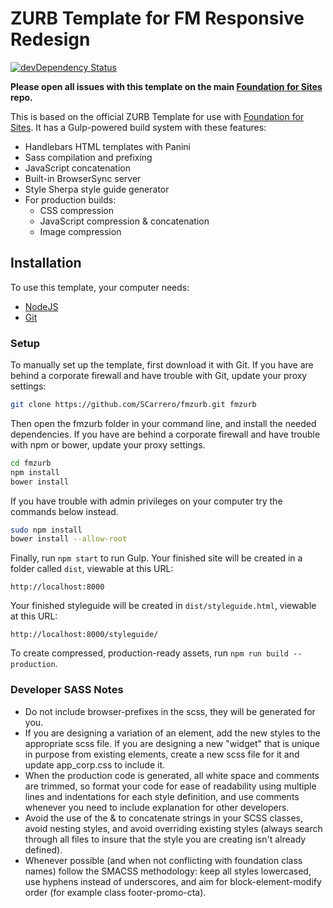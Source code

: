 # ZURB Template for FM Responsive Redesign

[![devDependency Status](https://david-dm.org/zurb/foundation-zurb-template/dev-status.svg)](https://david-dm.org/zurb/foundation-zurb-template#info=devDependencies)  

**Please open all issues with this template on the main [Foundation for Sites](https://github.com/zurb/foundation-sites/issues) repo.**

This is based on the official ZURB Template for use with [Foundation for Sites](http://foundation.zurb.com/sites). It has a Gulp-powered build system with these features:

- Handlebars HTML templates with Panini
- Sass compilation and prefixing
- JavaScript concatenation
- Built-in BrowserSync server
- Style Sherpa style guide generator
- For production builds:
  - CSS compression
  - JavaScript compression & concatenation
  - Image compression

## Installation

To use this template, your computer needs:

- [NodeJS](https://nodejs.org/en/)
- [Git](https://git-scm.com/)

### Setup

To manually set up the template, first download it with Git. If you have are behind a corporate firewall and have trouble with Git, update your proxy settings:

```bash
git clone https://github.com/SCarrero/fmzurb.git fmzurb
```

Then open the fmzurb folder in your command line, and install the needed dependencies. If you have are behind a corporate firewall and have trouble with npm or bower, update your proxy settings.

```bash
cd fmzurb
npm install
bower install
```

If you have trouble with admin privileges on your computer try the commands below instead.

```bash
sudo npm install
bower install --allow-root
```

Finally, run `npm start` to run Gulp. Your finished site will be created in a folder called `dist`, viewable at this URL:

```
http://localhost:8000
```

Your finished styleguide will be created in `dist/styleguide.html`, viewable at this URL:

```
http://localhost:8000/styleguide/
```

To create compressed, production-ready assets, run `npm run build --production`.


### Developer SASS Notes

- Do not include browser-prefixes in the scss, they will be generated for you.
- If you are designing a variation of an element, add the new styles to the appropriate scss file.  If you are designing a new "widget" that is unique in purpose from existing elements, create a new scss file for it and update app_corp.css to include it.
- When the production code is generated, all white space and comments are trimmed, so format your code for ease of readability using multiple lines and indentations for each style definition, and use comments whenever you need to include explanation for other developers. 
- Avoid the use of the & to concatenate strings in your SCSS classes, avoid nesting styles, and avoid overriding existing styles (always search through all files to insure that the style you are creating isn't already defined). 
- Whenever possible (and when not conflicting with foundation class names) follow the SMACSS methodology: keep all styles lowercased, use hyphens instead of underscores, and aim for block-element-modify order (for example class footer-promo-cta). 